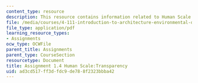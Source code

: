 ```yaml
---
content_type: resource
description: This resource contains information related to Human Scale:Transparency.
file: /media/courses/4-111-introduction-to-architecture-environmental-design-spring-2014/ad3cd517ff3dfdc9de788f2323bbba42_MIT4_111S14_Assignment_1.4.pdf
file_type: application/pdf
learning_resource_types:
- Assignments
ocw_type: OCWFile
parent_title: Assignments
parent_type: CourseSection
resourcetype: Document
title: Assignment 1.4 Human Scale:Transparency
uid: ad3cd517-ff3d-fdc9-de78-8f2323bbba42
---
```

